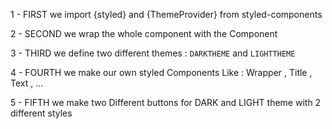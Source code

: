 <!-- ? THEME TOGGLE TUTORIAL -->
1 - FIRST we import {styled} and {ThemeProvider} from styled-components

2 - SECOND we wrap the whole component with the <ThemeProvider></ThemeProvider> Component 

3 - THIRD we define two different themes : `DARKTHEME` and `LIGHTTHEME`

4 - FOURTH we make our own styled Components Like : Wrapper , Title , Text , ...

5 - FIFTH we make two Different buttons for DARK and LIGHT theme with 2 different styles

